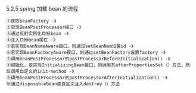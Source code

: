 5.2.5 spring 加载 bean 的流程

    ①获取beanFactory -》
    ②实现BeanPostProcessor接口 -》
    ③通过反射实例化目标bean -》
    ④注入目标bean属性 -》
    ⑤若实现BeanNameAware接口，则通过setBeanNam设置id -》
    ⑥若实现BeanFactoryAware接口，则通过setBeanFactory设置factory -》
    ⑦调用beanPostProcessor的postProcessorBeforeInitialization() -》
    ⑧初始化，若实现InitializingBean接口，则调用其afterPropertiesSet（）方法，然后调用自定义的init-method -》
    ⑨调用beanPostProcessor的postProcessorAfterInitialization() -》
    ⑩通过disposableBean或自定义注入destroy（）方法
